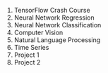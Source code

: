 1. TensorFlow Crash Course
2. Neural Network Regression
3. Neural Network Classification
4. Computer Vision
5. Natural Language Processing
6. Time Series
7. Project 1
8. Project 2
